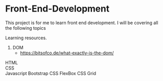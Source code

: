 # Front-End-Development
This project is for me to learn front end development.
I will be covering all the following topics 

Learning resources.

1. DOM
    - https://bitsofco.de/what-exactly-is-the-dom/


HTML<br>
CSS <br>
Javascript
Bootstrap 
CSS FlexBox 
CSS Grid

